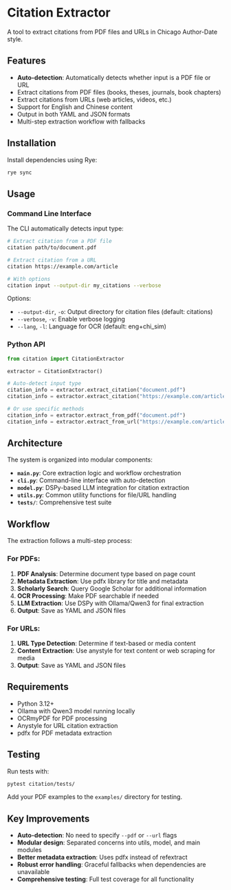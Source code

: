 # Citation Extractor

A tool to extract citations from PDF files and URLs in Chicago Author-Date style.

## Features

- **Auto-detection**: Automatically detects whether input is a PDF file or URL
- Extract citations from PDF files (books, theses, journals, book chapters)
- Extract citations from URLs (web articles, videos, etc.)
- Support for English and Chinese content
- Output in both YAML and JSON formats
- Multi-step extraction workflow with fallbacks

## Installation

Install dependencies using Rye:

```bash
rye sync
```

## Usage

### Command Line Interface

The CLI automatically detects input type:

```bash
# Extract citation from a PDF file
citation path/to/document.pdf

# Extract citation from a URL
citation https://example.com/article

# With options
citation input --output-dir my_citations --verbose
```

Options:
- `--output-dir`, `-o`: Output directory for citation files (default: citations)
- `--verbose`, `-v`: Enable verbose logging
- `--lang`, `-l`: Language for OCR (default: eng+chi_sim)

### Python API

```python
from citation import CitationExtractor

extractor = CitationExtractor()

# Auto-detect input type
citation_info = extractor.extract_citation("document.pdf")
citation_info = extractor.extract_citation("https://example.com/article")

# Or use specific methods
citation_info = extractor.extract_from_pdf("document.pdf")
citation_info = extractor.extract_from_url("https://example.com/article")
```

## Architecture

The system is organized into modular components:

- **`main.py`**: Core extraction logic and workflow orchestration
- **`cli.py`**: Command-line interface with auto-detection
- **`model.py`**: DSPy-based LLM integration for citation extraction
- **`utils.py`**: Common utility functions for file/URL handling
- **`tests/`**: Comprehensive test suite

## Workflow

The extraction follows a multi-step process:

### For PDFs:
1. **PDF Analysis**: Determine document type based on page count
2. **Metadata Extraction**: Use pdfx library for title and metadata
3. **Scholarly Search**: Query Google Scholar for additional information
4. **OCR Processing**: Make PDF searchable if needed
5. **LLM Extraction**: Use DSPy with Ollama/Qwen3 for final extraction
6. **Output**: Save as YAML and JSON files

### For URLs:
1. **URL Type Detection**: Determine if text-based or media content
2. **Content Extraction**: Use anystyle for text content or web scraping for media
3. **Output**: Save as YAML and JSON files

## Requirements

- Python 3.12+
- Ollama with Qwen3 model running locally
- OCRmyPDF for PDF processing
- Anystyle for URL citation extraction
- pdfx for PDF metadata extraction

## Testing

Run tests with:
```bash
pytest citation/tests/
```

Add your PDF examples to the `examples/` directory for testing.

## Key Improvements

- **Auto-detection**: No need to specify `--pdf` or `--url` flags
- **Modular design**: Separated concerns into utils, model, and main modules
- **Better metadata extraction**: Uses pdfx instead of refextract
- **Robust error handling**: Graceful fallbacks when dependencies are unavailable
- **Comprehensive testing**: Full test coverage for all functionality

